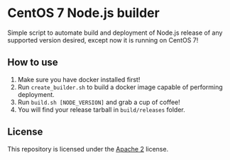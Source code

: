 # CentOS 7 Node.js builder

Simple script to automate build and deployment of Node.js release of any supported version desired, except now it is running on CentOS 7!

## How to use

1. Make sure you have docker installed first!
2. Run `create_builder.sh` to build a docker image capable of performing deployment.
3. Run `build.sh [NODE_VERSION]` and grab a cup of coffee!
4. You will find your release tarball in `build/releases` folder.

## License

This repository is licensed under the [Apache 2](https://github.com/spliceteam/node-builder/blob/master/LICENSE) license.
